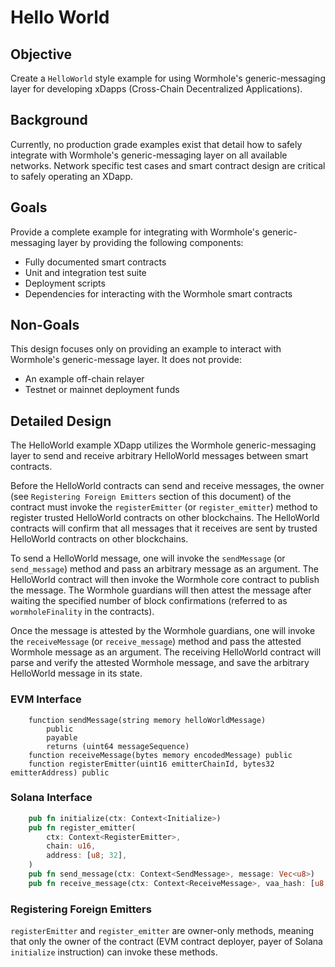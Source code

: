 # Hello World

## Objective

Create a `HelloWorld` style example for using Wormhole's generic-messaging layer for developing xDapps (Cross-Chain Decentralized Applications).

## Background

Currently, no production grade examples exist that detail how to safely integrate with Wormhole's generic-messaging layer on all available networks. Network specific test cases and smart contract design are critical to safely operating an XDapp.

## Goals

Provide a complete example for integrating with Wormhole's generic-messaging layer by providing the following components:

- Fully documented smart contracts
- Unit and integration test suite
- Deployment scripts
- Dependencies for interacting with the Wormhole smart contracts

## Non-Goals

This design focuses only on providing an example to interact with Wormhole's generic-message layer. It does not provide:

- An example off-chain relayer
- Testnet or mainnet deployment funds

## Detailed Design

The HelloWorld example XDapp utilizes the Wormhole generic-messaging layer to send and receive arbitrary HelloWorld messages between smart contracts.

Before the HelloWorld contracts can send and receive messages, the owner (see `Registering Foreign Emitters` section of this document) of the contract must invoke the `registerEmitter` (or `register_emitter`) method to register trusted HelloWorld contracts on other blockchains. The HelloWorld contracts will confirm that all messages that it receives are sent by trusted HelloWorld contracts on other blockchains.

To send a HelloWorld message, one will invoke the `sendMessage` (or `send_message`) method and pass an arbitrary message as an argument. The HelloWorld contract will then invoke the Wormhole core contract to publish the message. The Wormhole guardians will then attest the message after waiting the specified number of block confirmations (referred to as `wormholeFinality` in the contracts).

Once the message is attested by the Wormhole guardians, one will invoke the `receiveMessage` (or `receive_message`) method and pass the attested Wormhole message as an argument. The receiving HelloWorld contract will parse and verify the attested Wormhole message, and save the arbitrary HelloWorld message in its state.

### EVM Interface

```solidity
    function sendMessage(string memory helloWorldMessage)
        public
        payable
        returns (uint64 messageSequence)
    function receiveMessage(bytes memory encodedMessage) public
    function registerEmitter(uint16 emitterChainId, bytes32 emitterAddress) public
```

### Solana Interface

```rust
    pub fn initialize(ctx: Context<Initialize>)
    pub fn register_emitter(
        ctx: Context<RegisterEmitter>,
        chain: u16,
        address: [u8; 32],
    )
    pub fn send_message(ctx: Context<SendMessage>, message: Vec<u8>)
    pub fn receive_message(ctx: Context<ReceiveMessage>, vaa_hash: [u8; 32])
```

### Registering Foreign Emitters

`registerEmitter` and `register_emitter` are owner-only methods, meaning that only the owner of the contract (EVM contract deployer, payer of Solana `initialize` instruction) can invoke these methods.
